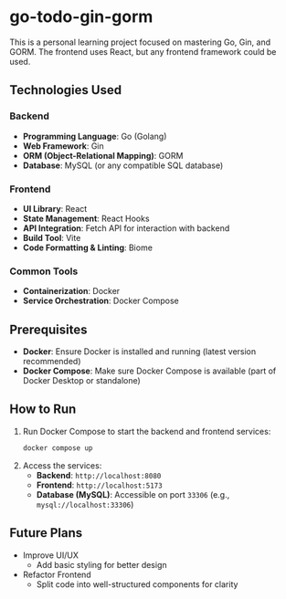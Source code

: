 # go-todo-gin-gorm
This is a personal learning project focused on mastering Go, Gin, and GORM. The frontend uses React, but any frontend framework could be used.

## Technologies Used

### Backend
- **Programming Language**: Go (Golang)
- **Web Framework**: Gin
- **ORM (Object-Relational Mapping)**: GORM
- **Database**: MySQL (or any compatible SQL database)

### Frontend
- **UI Library**: React
- **State Management**: React Hooks
- **API Integration**: Fetch API for interaction with backend
- **Build Tool**: Vite
- **Code Formatting & Linting**: Biome

### Common Tools
- **Containerization**: Docker
- **Service Orchestration**: Docker Compose

## Prerequisites
- **Docker**: Ensure Docker is installed and running (latest version recommended)
- **Docker Compose**: Make sure Docker Compose is available (part of Docker Desktop or standalone)

## How to Run
1. Run Docker Compose to start the backend and frontend services:
   ```bash
   docker compose up
   ```
2. Access the services:
   - **Backend**: `http://localhost:8080`
   - **Frontend**: `http://localhost:5173`
   - **Database (MySQL)**: Accessible on port `33306` (e.g., `mysql://localhost:33306`)

## Future Plans
- Improve UI/UX
    - Add basic styling for better design
- Refactor Frontend
    - Split code into well-structured components for clarity
